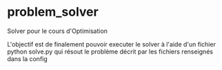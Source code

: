 # problem_solver
Solver pour le cours d'Optimisation

L'objectif est de finalement pouvoir executer le solver à l'aide d'un fichier python solve.py qui résout le problème décrit par les fichiers renseignés dans la config
